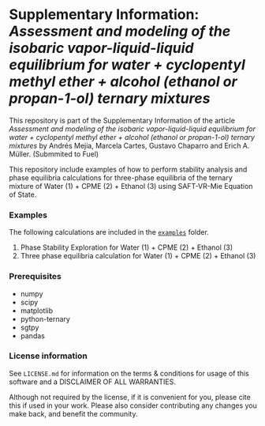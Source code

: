# Supplementary Information: *Assessment and modeling of the isobaric vapor-liquid-liquid equilibrium for water + cyclopentyl methyl ether + alcohol (ethanol or propan-1-ol) ternary mixtures*

This repository is part of the Supplementary Information of the article *Assessment and modeling of the isobaric vapor-liquid-liquid equilibrium for water + cyclopentyl methyl ether + alcohol (ethanol or propan-1-ol) ternary mixtures* by Andrés Mejía, Marcela Cartes, Gustavo Chaparro and Erich A. Müller. (Submmited to Fuel)

This repository include examples of how to perform stability analysis and phase equilibria calculations for three-phase equilibria of the ternary mixture of Water (1) + CPME (2) + Ethanol (3) using SAFT-VR-Mie Equation of State.


### Examples

The following calculations are included in the [``examples``](./examples) folder.

1. Phase Stability Exploration for Water (1) + CPME (2) + Ethanol (3)
2. Three phase equilibria calculation for Water (1) + CPME (2) + Ethanol (3)

### Prerequisites

- numpy
- scipy
- matplotlib
- python-ternary
- sgtpy
- pandas

### License information

See ``LICENSE.md`` for information on the terms & conditions for usage of this software and a DISCLAIMER OF ALL WARRANTIES.

Although not required by the license, if it is convenient for you, please cite this if used in your work. Please also consider contributing any changes you make back, and benefit the community.